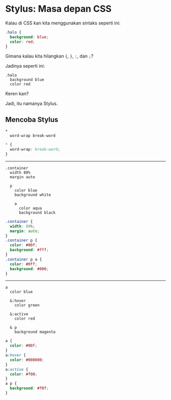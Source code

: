 # Stylus: Masa depan CSS

Kalau di CSS kan kita menggunakan sintaks seperti ini:

```css
.halo {
  background: blue;
  color: red;
}
```

Gimana kalau kita hilangkan `{`, `}`, `:`, dan `;`?

Jadinya seperti ini:

```stylus
.halo
  background blue
  color red
```

Keren kan? 

Jadi, itu namanya Stylus.

## Mencoba Stylus

```stylus
*
  word-wrap break-word
```

```css
* {
  word-wrap: break-word;
}
```

---

```stylus
.container
  width 80%
  margin auto
  
  p
    color blue
    background white
    
    a 
      color aqua
      background black
```

```css
.container {
  width: 80%;
  margin: auto;
}
.container p {
  color: #00f;
  background: #fff;
}
.container p a {
  color: #0ff;
  background: #000;
}
```

---

```stylus
a
  color blue
  
  &:hover
    color green
    
  &:active
    color red
    
  & p
    background magenta
```

```css
a {
  color: #00f;
}
a:hover {
  color: #008000;
}
a:active {
  color: #f00;
}
a p {
  background: #f0f;
}
```